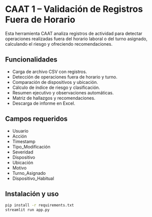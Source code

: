 
# CAAT 1 – Validación de Registros Fuera de Horario

Esta herramienta CAAT analiza registros de actividad para detectar operaciones realizadas fuera del horario laboral
o del turno asignado, calculando el riesgo y ofreciendo recomendaciones.

## Funcionalidades
- Carga de archivo CSV con registros.
- Detección de operaciones fuera de horario y turno.
- Comparación de dispositivos y ubicación.
- Cálculo de índice de riesgo y clasificación.
- Resumen ejecutivo y observaciones automáticas.
- Matriz de hallazgos y recomendaciones.
- Descarga de informe en Excel.

## Campos requeridos
- Usuario
- Acción
- Timestamp
- Tipo_Modificación
- Severidad
- Dispositivo
- Ubicación
- Motivo
- Turno_Asignado
- Dispositivo_Habitual

## Instalación y uso
```bash
pip install -r requirements.txt
streamlit run app.py
```
